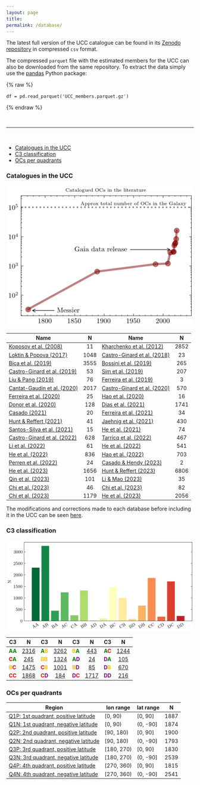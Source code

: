 ```yaml
---
layout: page
title: 
permalink: /database/
---
```


The latest full version of the UCC catalogue can be found in its
<a data-umami-event="zenodo_repo" href="https://zenodo.org/doi/10.5281/zenodo.8250523">Zenodo repository</a>
in compressed `csv` format.

The compressed `parquet` file with the estimated members for the UCC can also be
downloaded from the same repository. To extract the data simply use the
[pandas](https://pandas.pydata.org/) Python package:

{% raw %}
```
df = pd.read_parquet('UCC_members.parquet.gz')
```
{% endraw %}


&nbsp;

---

&nbsp;

- [Catalogues in the UCC](#catalogues-in-the-ucc)
- [C3 classification](#c3-classification)
- [OCs per quadrants](#ocs-per-quadrants)




### Catalogues in the UCC

![Catalogued OCs in the literature](/images/catalogued_ocs.webp "Catalogued OCs in the literature")

<!-- Begin table 1 -->

| Name | N | Name | N |
| ---- | :-: | ---- | :-: |
| [Koposov et al. (2008)](https://ui.adsabs.harvard.edu/abs/2008A%26A...486..771K/abstract) | 11 | [Kharchenko et al. (2012)](https://ui.adsabs.harvard.edu/abs/2012A%26A...543A.156K) | 2852 |
| [Loktin & Popova (2017)](https://ui.adsabs.harvard.edu/abs/2017AstBu..72..257L/abstract) | 1048 | [Castro-Ginard et al. (2018)](https://ui.adsabs.harvard.edu/abs/2018A%26A...618A..59C/abstract) | 23 |
| [Bica et al. (2019)](https://ui.adsabs.harvard.edu/abs/2019AJ....157...12B/abstract) | 3555 | [Bossini et al. (2019)](https://ui.adsabs.harvard.edu/abs/2019A%26A...623A.108B/abstract) | 265 |
| [Castro-Ginard et al. (2019)](https://ui.adsabs.harvard.edu/abs/2019A%26A...627A..35C/abstract) | 53 | [Sim et al. (2019)](https://ui.adsabs.harvard.edu/abs/2019JKAS...52..145S/abstract) | 207 |
| [Liu & Pang (2019)](https://ui.adsabs.harvard.edu/abs/2019ApJS..245...32L/abstract) | 76 | [Ferreira et al. (2019)](https://ui.adsabs.harvard.edu/abs/2019MNRAS.483.5508F/abstract) | 3 |
| [Cantat-Gaudin et al. (2020)](https://ui.adsabs.harvard.edu/abs/2020A%26A...640A...1C) | 2017 | [Castro-Ginard et al. (2020)](https://ui.adsabs.harvard.edu/abs/2020A%26A...635A..45C/abstract) | 570 |
| [Ferreira et al. (2020)](https://ui.adsabs.harvard.edu/abs/2020MNRAS.496.2021F/abstract) | 25 | [Hao et al. (2020)](https://ui.adsabs.harvard.edu/abs/2020PASP..132c4502H/abstract) | 16 |
| [Donor et al. (2020)](https://ui.adsabs.harvard.edu/abs/2020AJ....159..199D/abstract) | 128 | [Dias et al. (2021)](https://ui.adsabs.harvard.edu/abs/2021MNRAS.504..356D) | 1741 |
| [Casado (2021)](https://ui.adsabs.harvard.edu/abs/2021RAA....21..117C/abstract) | 20 | [Ferreira et al. (2021)](https://ui.adsabs.harvard.edu/abs/2021MNRAS.502L..90F/abstract) | 34 |
| [Hunt & Reffert (2021)](https://ui.adsabs.harvard.edu/abs/2021A%26A...646A.104H/abstract) | 41 | [Jaehnig et al. (2021)](https://ui.adsabs.harvard.edu/abs/2021ApJ...923..129J/abstract) | 430 |
| [Santos-Silva et al. (2021)](https://ui.adsabs.harvard.edu/abs/2021MNRAS.508.1033S/abstract) | 15 | [He et al. (2021)](https://ui.adsabs.harvard.edu/abs/2021RAA....21...93H/abstract) | 74 |
| [Castro-Ginard et al. (2022)](https://ui.adsabs.harvard.edu/abs/2022A%26A...661A.118C/abstract) | 628 | [Tarricq et al. (2022)](https://ui.adsabs.harvard.edu/abs/2022A%26A...659A..59T/abstract) | 467 |
| [Li et al. (2022)](https://ui.adsabs.harvard.edu/abs/2022ApJS..259...19L/abstract) | 61 | [He et al. (2022)](https://ui.adsabs.harvard.edu/abs/2022ApJS..260....8H/abstract) | 541 |
| [He et al. (2022)](https://ui.adsabs.harvard.edu/abs/2022ApJS..262....7H/abstract) | 836 | [Hao et al. (2022)](https://ui.adsabs.harvard.edu/abs/2022A%26A...660A...4H/abstract) | 703 |
| [Perren et al. (2022)](https://ui.adsabs.harvard.edu/abs/2022A%26A...663A.131P/abstract) | 24 | [Casado & Hendy (2023)](https://ui.adsabs.harvard.edu/abs/2023MNRAS.521.1399C/abstract) | 2 |
| [He et al. (2023)](https://ui.adsabs.harvard.edu/abs/2023ApJS..264....8H/abstract) | 1656 | [Hunt & Reffert (2023)](https://ui.adsabs.harvard.edu/abs/2023A%26A...673A.114H/abstract) | 6806 |
| [Qin et al. (2023)](https://ui.adsabs.harvard.edu/abs/2023ApJS..265...12Q/abstract) | 101 | [Li & Mao (2023)](https://ui.adsabs.harvard.edu/abs/2023ApJS..265....3L/abstract) | 35 |
| [Chi et al. (2023)](https://ui.adsabs.harvard.edu/abs/2023ApJS..265...20C/abstract) | 46 | [Chi et al. (2023)](https://ui.adsabs.harvard.edu/abs/2023arXiv230208926C/abstract) | 82 |
| [Chi et al. (2023)](https://ui.adsabs.harvard.edu/abs/2023arXiv230310380C/abstract) | 1179 | [He et al. (2023)](https://ui.adsabs.harvard.edu/abs/2023ApJS..267...34H/abstract) | 2056 |

<!-- End table 1 -->

The modifications and corrections made to each database before including it in the UCC
can be seen <a data-umami-event="dbs_edits" href="/../dbs_edits">here</a>.



### C3 classification

![C3 classification](/images/classif_bar.webp "C3 classification")

<!-- Begin table 2 -->

| C3 |  N  | C3 |  N  | C3 |  N  | C3 |  N  |
|----| :-: |----| :-: |----| :-: |----| :-: |
| <span style="color: green; font-weight: bold;">A</span><span style="color: green; font-weight: bold;">A</span> | [2316](https://ucc.ar/AA_table/) | <span style="color: green; font-weight: bold;">A</span><span style="color: #FFC300; font-weight: bold;">B</span> | [3262](https://ucc.ar/AB_table/) | <span style="color: #FFC300; font-weight: bold;">B</span><span style="color: green; font-weight: bold;">A</span> | [443](https://ucc.ar/BA_table/) | <span style="color: green; font-weight: bold;">A</span><span style="color: red; font-weight: bold;">C</span> | [1244](https://ucc.ar/AC_table/) |
| <span style="color: red; font-weight: bold;">C</span><span style="color: green; font-weight: bold;">A</span> | [245](https://ucc.ar/CA_table/) | <span style="color: #FFC300; font-weight: bold;">B</span><span style="color: #FFC300; font-weight: bold;">B</span> | [1324](https://ucc.ar/BB_table/) | <span style="color: green; font-weight: bold;">A</span><span style="color: purple; font-weight: bold;">D</span> | [24](https://ucc.ar/AD_table/) | <span style="color: purple; font-weight: bold;">D</span><span style="color: green; font-weight: bold;">A</span> | [105](https://ucc.ar/DA_table/) |
| <span style="color: #FFC300; font-weight: bold;">B</span><span style="color: red; font-weight: bold;">C</span> | [1475](https://ucc.ar/BC_table/) | <span style="color: red; font-weight: bold;">C</span><span style="color: #FFC300; font-weight: bold;">B</span> | [1001](https://ucc.ar/CB_table/) | <span style="color: #FFC300; font-weight: bold;">B</span><span style="color: purple; font-weight: bold;">D</span> | [85](https://ucc.ar/BD_table/) | <span style="color: purple; font-weight: bold;">D</span><span style="color: #FFC300; font-weight: bold;">B</span> | [670](https://ucc.ar/DB_table/) |
| <span style="color: red; font-weight: bold;">C</span><span style="color: red; font-weight: bold;">C</span> | [1868](https://ucc.ar/CC_table/) | <span style="color: red; font-weight: bold;">C</span><span style="color: purple; font-weight: bold;">D</span> | [184](https://ucc.ar/CD_table/) | <span style="color: purple; font-weight: bold;">D</span><span style="color: red; font-weight: bold;">C</span> | [1717](https://ucc.ar/DC_table/) | <span style="color: purple; font-weight: bold;">D</span><span style="color: purple; font-weight: bold;">D</span> | [216](https://ucc.ar/DD_table/) |

<!-- End table 2 -->


### OCs per quadrants

<!-- Begin table 3 -->

| Region  | lon range  | lat range  |   N |
|---------|------------|------------| :-: |
| [Q1P: 1st quadrant, positive latitude](https://ucc.ar/Q1P_table/) | [0, 90)    | [0, 90]    | 1887 |
| [Q1N: 1st quadrant, negative latitude](https://ucc.ar/Q1N_table/) | [0, 90)    | (0, -90]   | 1874 |
| [Q2P: 2nd quadrant, positive latitude](https://ucc.ar/Q2P_table/) | [90, 180)  | [0, 90]    | 1900 |
| [Q2N: 2nd quadrant, negative latitude](https://ucc.ar/Q2N_table/) | [90, 180)  | (0, -90]   | 1793 |
| [Q3P: 3rd quadrant, positive latitude](https://ucc.ar/Q3P_table/) | [180, 270) | [0, 90]    | 1830 |
| [Q3N: 3rd quadrant, negative latitude](https://ucc.ar/Q3N_table/) | [180, 270) | (0, -90]   | 2539 |
| [Q4P: 4th quadrant, positive latitude](https://ucc.ar/Q4P_table/) | [270, 360) | [0, 90]    | 1815 |
| [Q4N: 4th quadrant, negative latitude](https://ucc.ar/Q4N_table/) | [270, 360) | (0, -90]   | 2541 |

<!-- End table 3 -->
